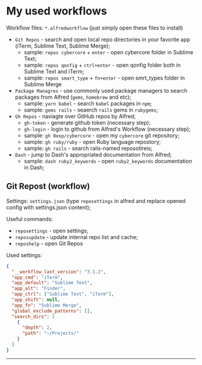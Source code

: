 # My used workflows

Workflow files: `*.alfredworkflow` (just simply open these files to install)

- `Git Repos` - search and open local repo directories in your favorite app (iTerm, Sublime Text, Sublime Merge);
  - sample: `repos cybercore` + `enter` - open cybercore folder in Sublime Text;
  - sample: `repos qonfig` + `ctrl+enter` - open qonfig folder both in Sublime Text and iTerm;
  - sample: `repos smart_type` + `fn+enter` - open smrt_types folder in Sublime Merge
- `Package Managres` - use commonly used package managers to search packages from Alfred (`gems`, `homebrew` and etc);
  - sample: `yarn babel` - search `babel` packages in `npm`;
  - sample: `gems rails` - seaerch `rails` gems in `rubygems`;
- `Gh Repos` - naviagte over GitHub repos by Alfred;
  - `gh-token` - generate github token (necessary step);
  - `gh-login` - login to github from Alfred's Workflow (necessary step);
  - sample: `gh 0exp/cybercore` - open my `cybercore` git repository;
  - sample: `gh ruby/ruby` - open Ruby language repostory;
  - sample: `gh rails` - search rails-named reposotireis;
- `Dash` - jump to Dash's appropriated documentation from Alfred;
  - sample: `dash ruby2_keywords` - open `ruby2_keywords` documentation in Dash;


## Git Repost (workflow)

Settings: `settings.json` (type `reposettings` in alfred and replace opened config with settings.json content);

Useful commands:

- `reposettings` - open settings;
- `reposupdate` - update internal repo list and cache;
- `reposhelp` - open Git Repos

Used settings:

```json
{
  "__workflow_last_version": "3.1.2",
  "app_cmd": "iTerm",
  "app_default": "Sublime Text",
  "app_alt": "Finder",
  "app_ctrl": ["Sublime Text", "iTerm"],
  "app_shift": null,
  "app_fn": "Sublime Merge",
  "global_exclude_patterns": [],
  "search_dirs": [
    {
      "depth": 2,
      "path": "~/Projects/"
    }
  ]
}
```

---
